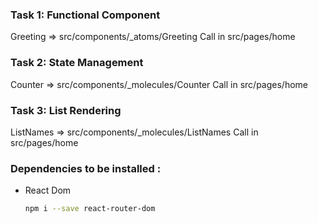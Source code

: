 ### Task 1: Functional Component
Greeting => src/components/_atoms/Greeting
Call in src/pages/home

### Task 2: State Management
Counter => src/components/_molecules/Counter
Call in src/pages/home

### Task 3: List Rendering
ListNames => src/components/_molecules/ListNames
Call in src/pages/home

### Dependencies to be installed :

- React Dom
  ```bash
  npm i --save react-router-dom
  ```
